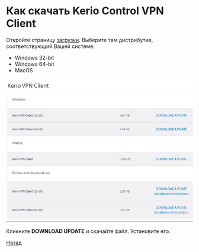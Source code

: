 ---
---
# Как скачать Kerio Control VPN Client

Откройте страницу [загрузки][download].
Выберите там дистрибутив, соответствующий Вашей системе:

* Windows 32-bit
* Windows 64-bit
* MacOS

![pic-download]

Кликните **DOWNLOAD UPDATE** и скачайте файл.
Установите его.

[Назад][back]

[download]: https://www.gfi.com/products-and-solutions/network-security-solutions/kerio-control/resources/other-downloads/vpn
[back]: /vpn "Основная инструкция"

[pic-download]: assets/img/download.png "Kerio VPN Client"
